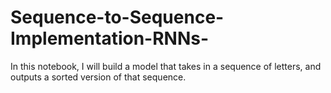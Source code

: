 # Sequence-to-Sequence-Implementation-RNNs-
In this notebook, I will build a model that takes in a sequence of letters, and outputs a sorted version of that sequence. 
